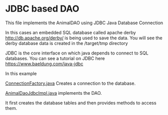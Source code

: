 # JDBC based DAO 

This file implements the AnimalDAO using JDBC Java Database Connection

In this cases an embedded SQL database called apache derby http://db.apache.org/derby/ is being used to save the data.
You will see the derby database data is created in the /target/tmp directory

JDBC is the core interface on which java depends to connect to SQL databases. 
You can see a tutorial on JDBC here https://www.baeldung.com/java-jdbc


In this example 

[ConnectionFactory.java](../animal-dao-examples/dao-jdbc/src/main/java/org/solent/com504/factoryandfacade/impl/dao/jdbc/ConnectionFactory.java)
Creates a connection to the database.

[AnimalDaoJdbcImpl.java](../animal-dao-examples/dao-jdbc/src/main/java/org/solent/com504/factoryandfacade/impl/dao/jdbc/AnimalDaoJdbcImpl.java)
 implements the DAO.
 
It first creates the database tables and then provides methods to access them.





